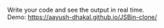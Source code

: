 Write your code and see the output in real time. <br />
Demo: https://aayush-dhakal.github.io/JSBin-clone/
